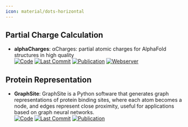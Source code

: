 ```yaml
---
icon: material/dots-horizontal
---
```



## **Partial Charge Calculation**
- **alphaCharges**: αCharges: partial atomic charges for AlphaFold structures in high quality  
		[![Code](https://img.shields.io/github/stars/sb-ncbr/AlphaCharges?style=for-the-badge&logo=github)](https://github.com/sb-ncbr/AlphaCharges) [![Last Commit](https://img.shields.io/github/last-commit/sb-ncbr/AlphaCharges?style=for-the-badge&logo=github)](https://github.com/sb-ncbr/AlphaCharges) [![Publication](https://img.shields.io/badge/Publication-Citations:1-blue?style=for-the-badge&logo=bookstack)](https://doi.org/10.1093/nar/gkad349) [![Webserver](https://img.shields.io/badge/Webserver-offline-red?style=for-the-badge&logo=xamarin&logoColor=red)](https://alphacharges.ncbr.muni.cz/) 

## **Protein Representation**
- **GraphSite**: GraphSite is a Python software that generates graph representations of protein binding sites, where each atom becomes a node, and edges represent close proximity, useful for applications based on graph neural networks.  
		[![Code](https://img.shields.io/github/stars/shiwentao00/Graphsite?style=for-the-badge&logo=github)](https://github.com/shiwentao00/Graphsite) [![Last Commit](https://img.shields.io/github/last-commit/shiwentao00/Graphsite?style=for-the-badge&logo=github)](https://github.com/shiwentao00/Graphsite) [![Publication](https://img.shields.io/badge/Publication-Citations:10-blue?style=for-the-badge&logo=bookstack)](https://doi.org/10.3390/biom12081053) 
